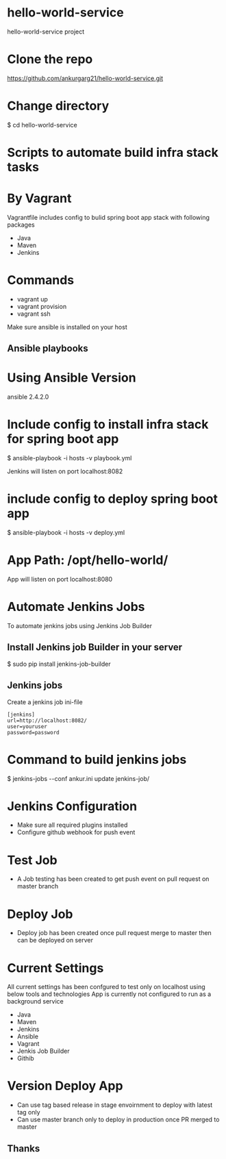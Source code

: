 # hello-world-service
hello-world-service project

# Clone the repo
https://github.com/ankurgarg21/hello-world-service.git

# Change directory 

$ cd hello-world-service  

# Scripts to automate build infra stack tasks

# By Vagrant
Vagrantfile includes config to bulid spring boot app stack with following packages

- Java
- Maven
- Jenkins 

# Commands
- vagrant up
- vagrant provision
- vagrant ssh

Make sure ansible is installed on your host

## Ansible playbooks

# Using Ansible Version 
ansible 2.4.2.0

# Include config to install infra stack for spring boot app
$ ansible-playbook -i hosts -v playbook.yml 

Jenkins will listen on port localhost:8082

# include config to deploy spring boot app
$ ansible-playbook -i hosts -v deploy.yml

# App Path: /opt/hello-world/
App will listen on port localhost:8080


# Automate Jenkins Jobs

To automate jenkins jobs using Jenkins Job Builder

## Install Jenkins job Builder in your server
$ sudo pip install jenkins-job-builder
 
## Jenkins jobs
Create a jenkins job ini-file

```
[jenkins]
url=http://localhost:8082/
user=youruser
password=password
```

# Command to build jenkins jobs

$ jenkins-jobs --conf ankur.ini update jenkins-job/


# Jenkins Configuration 
- Make sure all required plugins installed
- Configure github webhook for push event 

# Test Job
- A Job testing has been created to get push event on pull request on master branch 

# Deploy Job
- Deploy job has been created once pull request merge to master then can be deployed on server 

# Current Settings
All current settings has been confgured to test only on localhost using below tools and technologies
App is currently not configured to run as a background service 

- Java
- Maven
- Jenkins
- Ansible
- Vagrant 
- Jenkis Job Builder
- Githib

# Version Deploy App
- Can use tag based release in stage envoirnment to deploy with latest tag only
- Can use master branch only to deploy in production once PR merged to master

## Thanks 
 

